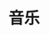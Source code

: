 ---
title: "音乐"
hidemeta: true
ShowToc: false
noList: true
cover:
    image: bird_singing.png
    alt: "a bird that can read and sing"
    relative: true
summary: Music pieces I absolutely enjoy
weight: 2
---
